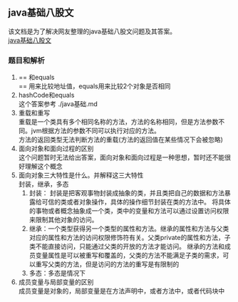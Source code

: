 ## java基础八股文

该文档是为了解决网友整理的java基础八股文问题及其答案。  
[java基础八股文](https://mp.weixin.qq.com/s/0jjjIDpJ95rvnOIn1RC2PA)

### 题目和解析

1. == 和equals  
   == 用来比较地址值，equals用来比较2个对象是否相同
2. hashCode和equals   
   这个答案参考 ./java基础.md
3. 重载和重写  
   重载是一个类具有多个相同名称的方法，方法的名称相同，但是方法参数不同。jvm根据方法的参数不同可以执行对应的方法。  
   方法的返回类型无法判断方法的重载(方法的返回值在某些情况下会被忽略)
4. 面向对象和面向过程的区别  
   这个问题暂时无法给出答案，面向对象和面向过程是一种思想，暂时还不能很好理解这个概念
5. 面向对象三大特性是什么。并解释这三大特性  
   封装，继承，多态
    1. 封装： 封装是把客观事物封装成抽象的类，并且类把自己的数据和方法暴露给可信的类或者对象操作，具体的操作细节封装在类的方法中。
       将具体的事物或者概念抽象成一个类，类中的变量和方法可以通过设置访问权限来限制其他对象的访问。
    2. 继承：一个类型获得另一个类型的属性和方法。继承的属性和方法与父类对应的属性和方法的访问权限修饰符有关。父类private的属性和方法，子类不能直接访问，只能通过父类的开放的方法才能访问。
       继承的方法和成员变量属性是可以被重写和覆盖的，父类的方法不能满足子类的需求，可以重写父类的方法，但是访问的方法的重写是有限制的
    3. 多态：多态是情况下
6. 成员变量与局部变量的区别  
   成员变量是对象的，局部变量是在方法声明中，或者方法中，或者代码块中